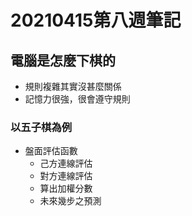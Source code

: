# 20210415第八週筆記
## 電腦是怎麼下棋的
* 規則複雜其實沒甚麼關係
* 記憶力很強，很會遵守規則
### 以五子棋為例
* 盤面評估函數
  * 己方連線評估
  * 對方連線評估
  * 算出加權分數
  * 未來幾步之預測
